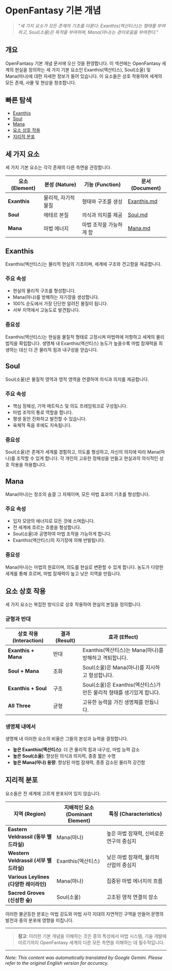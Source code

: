 # OpenFantasy 기본 개념

> *"세 가지 요소가 모든 존재의 기초를 이룬다: Exanthis(엑산티스)는 형태를 부여하고, Soul(소울)은 목적을 부여하며, Mana(마나)는 경이로움을 부여한다."*

## 개요

OpenFantasy 기본 개념 문서에 오신 것을 환영합니다. 이 섹션에는 OpenFantasy 세계의 현실을 정의하는 세 가지 기본 요소인 Exanthis(엑산티스), Soul(소울) 및 Mana(마나)에 대한 자세한 정보가 들어 있습니다. 이 요소들은 상호 작용하여 세계의 모든 존재, 사물 및 현상을 창조합니다.

## 빠른 탐색

- [Exanthis](#exanthis)
- [Soul](#soul)
- [Mana](#mana)
- [요소 상호 작용](#elemental-interactions)
- [지리적 분포](#geographical-distribution)

## 세 가지 요소

세 가지 기본 요소는 각각 존재의 다른 측면을 관장합니다.

| 요소 (Element) | 본성 (Nature) | 기능 (Function) | 문서 (Document) |
|---------|--------|----------|----------|
| **Exanthis** | 물리적, 자기적 물질 | 형태와 구조를 생성 | [Exanthis.md](Exanthis.md) |
| **Soul** | 에테르 본질 | 의식과 의지를 제공 | [Soul.md](Soul.md) |
| **Mana** | 마법 에너지 | 마법 조작을 가능하게 함 | [Mana.md](Mana.md) |

## Exanthis

Exanthis(엑산티스)는 물리적 현실의 기초이며, 세계에 구조와 견고함을 제공합니다.

### 주요 속성

- 현실의 물리적 구조를 형성합니다.
- Mana(마나)를 방해하는 자기장을 생성합니다.
- 100% 순도에서 가장 단단한 알려진 물질이 됩니다.
- 서부 지역에서 고농도로 발견됩니다.

### 중요성

Exanthis(엑산티스)는 현실을 물질적 형태로 고정시켜 마법력에 저항하고 세계의 물리 법칙을 확립합니다. 생명체 내 Exanthis(엑산티스) 농도가 높을수록 마법 잠재력을 희생하는 대신 더 큰 물리적 힘과 내구성을 얻습니다.

## Soul

Soul(소울)은 물질적 영역과 영적 영역을 연결하여 의식과 의지를 제공합니다.

### 주요 속성

- 핵심 정체성, 기억 매트릭스 및 의도 프레임워크로 구성됩니다.
- 마법 조작의 통로 역할을 합니다.
- 평생 동안 진화하고 발전할 수 있습니다.
- 육체적 죽음 후에도 지속됩니다.

### 중요성

Soul(소울)은 존재가 세계를 경험하고, 의도를 형성하고, 자신의 의지에 따라 Mana(마나)를 조작할 수 있게 합니다. 각 개인의 고유한 정체성을 만들고 현실과의 의식적인 상호 작용을 허용합니다.

## Mana

Mana(마나)는 창조의 숨결 그 자체이며, 모든 마법 효과의 기초를 형성합니다.

### 주요 속성

- 입자 모양의 에너지로 모든 것에 스며듭니다.
- 전 세계에 흐르는 흐름을 형성합니다.
- Soul(소울)과 공명하여 마법 조작을 가능하게 합니다.
- Exanthis(엑산티스)의 자기장에 의해 반발됩니다.

### 중요성

Mana(마나)는 마법의 원료이며, 의도를 현실로 변환할 수 있게 합니다. 농도가 다양한 세계를 통해 흐르며, 마법 잠재력이 높고 낮은 지역을 만듭니다.

## 요소 상호 작용

세 가지 요소는 복잡한 방식으로 상호 작용하여 현실의 본질을 정의합니다.

### 균형과 반대

| 상호 작용 (Interaction) | 결과 (Result) | 효과 (Effect) |
|-------------|--------|--------|
| **Exanthis + Mana** | 반대 | Exanthis(엑산티스)는 Mana(마나)를 방해하고 격퇴합니다. |
| **Soul + Mana** | 조화 | Soul(소울)은 Mana(마나)를 지시하고 형성합니다. |
| **Exanthis + Soul** | 구조 | Soul(소울)은 Exanthis(엑산티스)가 만든 물리적 형태를 생기있게 합니다. |
| **All Three** | 균형 | 고유한 능력을 가진 생명체를 만듭니다. |

### 생명체 내에서

생명체 내 이러한 요소의 비율은 그들의 본성과 능력을 결정합니다.

- **높은 Exanthis(엑산티스)**: 더 큰 물리적 힘과 내구성, 마법 능력 감소
- **높은 Soul(소울)**: 향상된 의식과 의지력, 종종 짧은 수명
- **높은 Mana(마나) 용량**: 향상된 마법 잠재력, 종종 감소된 물리적 강건함

## 지리적 분포

요소들은 전 세계에 고르게 분포되어 있지 않습니다.

| 지역 (Region) | 지배적인 요소 (Dominant Element) | 특징 (Characteristics) |
|--------|------------------|-----------------|
| **Eastern Veldrassil (동부 벨드라실)** | Mana(마나) | 높은 마법 잠재력, 신비로운 연구의 중심지 |
| **Western Veldrassil (서부 벨드라실)** | Exanthis(엑산티스) | 낮은 마법 잠재력, 물리적 산업의 중심지 |
| **Various Leylines (다양한 레이라인)** | Mana(마나) | 집중된 마법 에너지의 흐름 |
| **Sacred Groves (신성한 숲)** | Soul(소울) | 고조된 영적 연결의 장소 |

이러한 불균등한 분포는 마법 강도와 마법 사각 지대의 자연적인 구역을 만들어 문명의 발전과 종의 분포에 영향을 미칩니다.

---

> **참고**: 이러한 기본 개념을 이해하는 것은 종의 특성에서 마법 시스템, 기술 개발에 이르기까지 OpenFantasy 세계의 다른 모든 측면을 이해하는 데 필수적입니다.


---
_Note: This content was automatically translated by Google Gemini. Please refer to the original English version for accuracy._